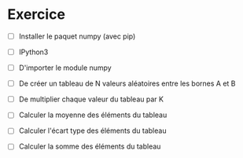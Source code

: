 # Exercice

- [ ] Installer le paquet numpy (avec pip)
- [ ] IPython3
- [ ] D'importer le module numpy
- [ ] De créer un tableau de N valeurs aléatoires entre les bornes A et B
- [ ] De multiplier chaque valeur du tableau par K
- [ ] Calculer la moyenne des éléments du tableau
- [ ] Calculer l'écart type des éléments du tableau
- [ ] Calculer la somme des éléments du tableau

